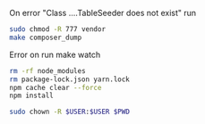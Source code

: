 On error "Class ....TableSeeder does not exist" run 
```bash
sudo chmod -R 777 vendor
make composer_dump
```

Error on run make watch

```bash
rm -rf node_modules
rm package-lock.json yarn.lock
npm cache clear --force
npm install
```

```bash
sudo chown -R $USER:$USER $PWD
```